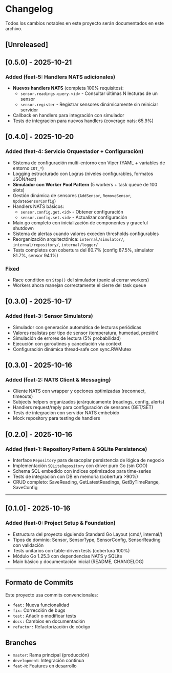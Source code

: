 # Changelog

Todos los cambios notables en este proyecto serán documentados en este archivo.

## [Unreleased]

## [0.5.0] - 2025-10-21

### Added (feat-5: Handlers NATS adicionales)

- **Nuevos handlers NATS** (completa 100% requisitos):
  - `sensor.readings.query.<id>` - Consultar últimas N lecturas de un sensor
  - `sensor.register` - Registrar sensores dinámicamente sin reiniciar servidor
- Callback en handlers para integración con simulador
- Tests de integración para nuevos handlers (coverage nats: 65.9%)

## [0.4.0] - 2025-10-20

### Added (feat-4: Servicio Orquestador + Configuración)

- Sistema de configuración multi-entorno con Viper (YAML + variables de entorno `IOT_*`)
- Logging estructurado con Logrus (niveles configurables, formatos JSON/text)
- **Simulador con Worker Pool Pattern** (5 workers + task queue de 100 slots)
- Gestión dinámica de sensores (`AddSensor`, `RemoveSensor`, `UpdateSensorConfig`)
- Handlers NATS básicos:
  - `sensor.config.get.<id>` - Obtener configuración
  - `sensor.config.set.<id>` - Actualizar configuración
- Main.go completo con inicialización de componentes y graceful shutdown
- Sistema de alertas cuando valores exceden thresholds configurables
- Reorganización arquitectónica: `internal/simulator/`, `internal/repository/`, `internal/logger/`
- Tests completos con cobertura del 80.7% (config 87.5%, simulator 81.7%, sensor 94.1%)

### Fixed

- Race condition en `Stop()` del simulador (panic al cerrar workers)
- Workers ahora manejan correctamente el cierre del task queue

## [0.3.0] - 2025-10-17

### Added (feat-3: Sensor Simulators)

- Simulador con generación automática de lecturas periódicas
- Valores realistas por tipo de sensor (temperatura, humedad, presión)
- Simulación de errores de lectura (5% probabilidad)
- Ejecución con goroutines y cancelación via context
- Configuración dinámica thread-safe con sync.RWMutex

## [0.3.0] - 2025-10-16

### Added (feat-2: NATS Client & Messaging)

- Cliente NATS con wrapper y opciones optimizadas (reconnect, timeouts)
- Subjects helpers organizados jerárquicamente (readings, config, alerts)
- Handlers request/reply para configuración de sensores (GET/SET)
- Tests de integración con servidor NATS embebido
- Mock repository para testing de handlers

## [0.2.0] - 2025-10-16

### Added (feat-1: Repository Pattern & SQLite Persistence)

- Interface `Repository` para desacoplar persistencia de lógica de negocio
- Implementación `SQLiteRepository` con driver puro Go (sin CGO)
- Schema SQL embedido con índices optimizados para time-series
- Tests de integración con DB en memoria (cobertura >90%)
- CRUD completo: SaveReading, GetLatestReadings, GetByTimeRange, SaveConfig

---

## [0.1.0] - 2025-10-16

### Added (feat-0: Project Setup & Foundation)

- Estructura del proyecto siguiendo Standard Go Layout (cmd/, internal/)
- Tipos de dominio: Sensor, SensorType, SensorConfig, SensorReading con validación
- Tests unitarios con table-driven tests (cobertura 100%)
- Módulo Go 1.25.3 con dependencias NATS y SQLite
- Main básico y documentación inicial (README, CHANGELOG)

---

## Formato de Commits

Este proyecto usa commits convencionales:

- `feat:` Nueva funcionalidad
- `fix:` Corrección de bugs
- `test:` Añadir o modificar tests
- `docs:` Cambios en documentación
- `refactor:` Refactorización de código

## Branches

- `master`: Rama principal (producción)
- `development`: Integración continua
- `feat-N`: Features en desarrollo



